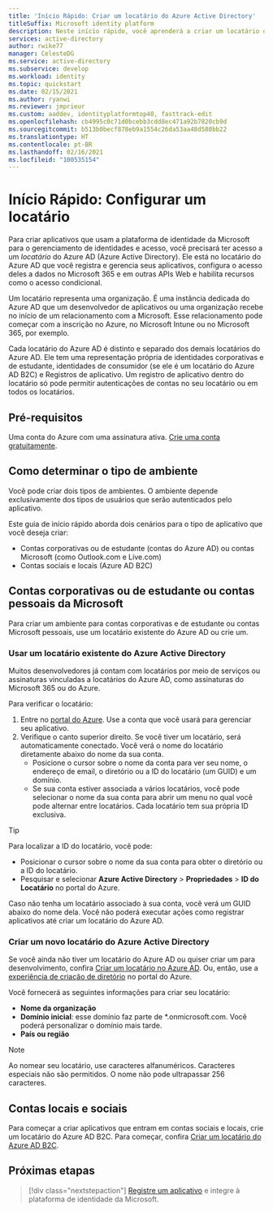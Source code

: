 ```yaml
---
title: 'Início Rápido: Criar um locatário do Azure Active Directory'
titleSuffix: Microsoft identity platform
description: Neste início rápido, você aprenderá a criar um locatário do Azure Active Directory para usar no desenvolvimento de aplicativos que usam a plataforma de identidade da Microsoft para autenticação e autorização.
services: active-directory
author: rwike77
manager: CelesteDG
ms.service: active-directory
ms.subservice: develop
ms.workload: identity
ms.topic: quickstart
ms.date: 02/15/2021
ms.author: ryanwi
ms.reviewer: jmprieur
ms.custom: aaddev, identityplatformtop40, fasttrack-edit
ms.openlocfilehash: cb4995c0c71d0bcebb3cdd8ec471a92b7820cb9d
ms.sourcegitcommit: b513b0becf878eb9a1554c26da53aa48d580bb22
ms.translationtype: HT
ms.contentlocale: pt-BR
ms.lasthandoff: 02/16/2021
ms.locfileid: "100535154"
---
```

# <a name="quickstart-set-up-a-tenant"></a>Início Rápido: Configurar um locatário

Para criar aplicativos que usam a plataforma de identidade da Microsoft para o gerenciamento de identidades e acesso, você precisará ter acesso a um *locatário* do Azure AD (Azure Active Directory). Ele está no locatário do Azure AD que você registra e gerencia seus aplicativos, configura o acesso deles a dados no Microsoft 365 e em outras APIs Web e habilita recursos como o acesso condicional.

Um locatário representa uma organização. É uma instância dedicada do Azure AD que um desenvolvedor de aplicativos ou uma organização recebe no início de um relacionamento com a Microsoft. Esse relacionamento pode começar com a inscrição no Azure, no Microsoft Intune ou no Microsoft 365, por exemplo.

Cada locatário do Azure AD é distinto e separado dos demais locatários do Azure AD. Ele tem uma representação própria de identidades corporativas e de estudante, identidades de consumidor (se ele é um locatário do Azure AD B2C) e Registros de aplicativo. Um registro de aplicativo dentro do locatário só pode permitir autenticações de contas no seu locatário ou em todos os locatários.

## <a name="prerequisites"></a>Pré-requisitos

Uma conta do Azure com uma assinatura ativa. [Crie uma conta gratuitamente](https://azure.microsoft.com/free/?WT.mc_id=A261C142F).

## <a name="determining-the-environment-type"></a>Como determinar o tipo de ambiente

Você pode criar dois tipos de ambientes. O ambiente depende exclusivamente dos tipos de usuários que serão autenticados pelo aplicativo. 

Este guia de início rápido aborda dois cenários para o tipo de aplicativo que você deseja criar:

* Contas corporativas ou de estudante (contas do Azure AD) ou contas Microsoft (como Outlook.com e Live.com)
* Contas sociais e locais (Azure AD B2C)

## <a name="work-and-school-accounts-or-personal-microsoft-accounts"></a>Contas corporativas ou de estudante ou contas pessoais da Microsoft

Para criar um ambiente para contas corporativas e de estudante ou contas Microsoft pessoais, use um locatário existente do Azure AD ou crie um.
### <a name="use-an-existing-azure-ad-tenant"></a>Usar um locatário existente do Azure Active Directory

Muitos desenvolvedores já contam com locatários por meio de serviços ou assinaturas vinculadas a locatários do Azure AD, como assinaturas do Microsoft 365 ou do Azure.

Para verificar o locatário:

1. Entre no <a href="https://portal.azure.com/" target="_blank">portal do Azure</a>. Use a conta que você usará para gerenciar seu aplicativo.
1. Verifique o canto superior direito. Se você tiver um locatário, será automaticamente conectado. Você verá o nome do locatário diretamente abaixo do nome da sua conta.
   * Posicione o cursor sobre o nome da conta para ver seu nome, o endereço de email, o diretório ou a ID do locatário (um GUID) e um domínio.
   * Se sua conta estiver associada a vários locatários, você pode selecionar o nome da sua conta para abrir um menu no qual você pode alternar entre locatários. Cada locatário tem sua própria ID exclusiva.

> [!TIP]
> Para localizar a ID do locatário, você pode:
> * Posicionar o cursor sobre o nome da sua conta para obter o diretório ou a ID do locatário.
> * Pesquisar e selecionar **Azure Active Directory** > **Propriedades** > **ID do Locatário** no portal do Azure.

Caso não tenha um locatário associado à sua conta, você verá um GUID abaixo do nome dela. Você não poderá executar ações como registrar aplicativos até criar um locatário do Azure AD.

### <a name="create-a-new-azure-ad-tenant"></a>Criar um novo locatário do Azure Active Directory

Se você ainda não tiver um locatário do Azure AD ou quiser criar um para desenvolvimento, confira [Criar um locatário no Azure AD](../fundamentals/active-directory-access-create-new-tenant.md). Ou, então, use a [experiência de criação de diretório](https://portal.azure.com/#create/Microsoft.AzureActiveDirectory) no portal do Azure. 

Você fornecerá as seguintes informações para criar seu locatário:

- **Nome da organização**
- **Domínio inicial**: esse domínio faz parte de *.onmicrosoft.com. Você poderá personalizar o domínio mais tarde.
- **País ou região**

> [!NOTE]
> Ao nomear seu locatário, use caracteres alfanuméricos. Caracteres especiais não são permitidos. O nome não pode ultrapassar 256 caracteres.

## <a name="social-and-local-accounts"></a>Contas locais e sociais

Para começar a criar aplicativos que entram em contas sociais e locais, crie um locatário do Azure AD B2C. Para começar, confira [Criar um locatário do Azure AD B2C](../../active-directory-b2c/tutorial-create-tenant.md).

## <a name="next-steps"></a>Próximas etapas

> [!div class="nextstepaction"]
> [Registre um aplicativo](quickstart-register-app.md) e integre à plataforma de identidade da Microsoft.
